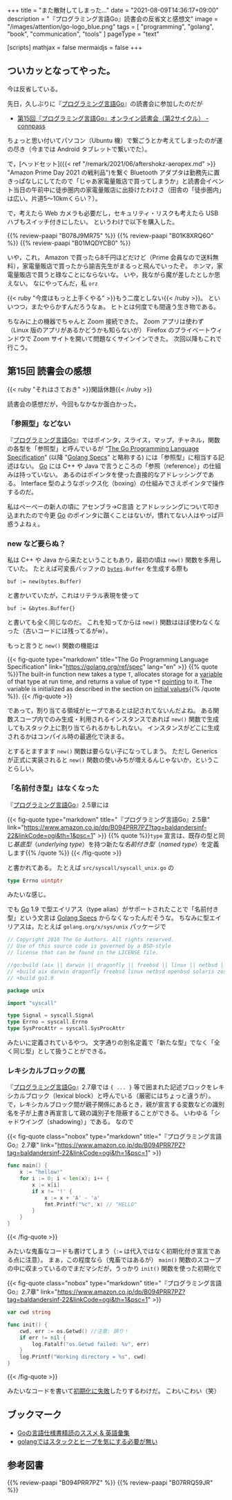 +++
title = "また散財してしまった..."
date =  "2021-08-09T14:36:17+09:00"
description = "『プログラミング言語Go』読書会の反省文と感想文"
image = "/images/attention/go-logo_blue.png"
tags = [ "programming", "golang", "book", "communication", "tools" ]
pageType = "text"

[scripts]
  mathjax = false
  mermaidjs = false
+++

## ついカッとなってやった。

今は反省している。

先日，久しぶりに『[プログラミング言語Go]』の読書会に参加したのだが

- [第15回『プログラミング言語Go』オンライン読書会（第2サイクル） - connpass](https://gpl-reading.connpass.com/event/218308/)

ちょっと思い付いてパソコン（Ubuntu 機）で繋ごうとか考えてしまったのが運の尽き（今までは Android タブレットで繋いでた）。

で，[ヘッドセット]({{< ref "/remark/2021/06/aftershokz-aeropex.md" >}} "Amazon Prime Day 2021 の戦利品")を繋ぐ Bluetooth アダプタは勤務先に置きっぱなしにしてたので「じゃあ家電量販店で買ってしまうか」と読書会イベント当日の午前中に徒歩圏内の家電量販店に出掛けたわけさ（田舎の「徒歩圏内」は広い。片道5〜10kmくらい？）。

で，考えたら Web カメラも必要だし，セキュリティ・リスクも考えたら USB ハブもスイッチ付きにしたい。
というわけで以下を購入した。

{{% review-paapi "B078J9MR75" %}} <!-- Web カメラ -->
{{% review-paapi "B01K8XRQ6O" %}} <!-- Bluetooth 4 アダプタ -->
{{% review-paapi "B01MQDYCB0" %}} <!-- USB ハブ（スイッチ付き） -->

いや，これ， Amazon で買ったら8千円ほどだけど（Prime 会員なので送料無料），家電量販店で買ったから諭吉先生がまるっと飛んでいったぞ。
ホンマ，家電量販店で買うと碌なことにならないな。
いや，我ながら魔が差したとしか思えない。
なにやってんだ，私 `orz`

{{< ruby "今度はもっと上手くやる" >}}もう二度としない{{< /ruby >}}。
といいつつ，またやらかすんだろうなぁ。
ヒトとは何度でも間違う生き物である。

ちなみに上の機器でちゃんと Zoom 接続できた。
Zoom アプリは使わず（Linux 版のアプリがあるかどうかも知らないが） Firefox のプライベートウィンドウで Zoom サイトを開いて問題なくサインインできた。
次回以降もこれで行こう。

## 第15回 読書会の感想

{{< ruby "それはさておき" >}}閑話休題{{< /ruby >}}

読書会の感想だが，今回もなかなか面白かった。

### 「参照型」などない

『[プログラミング言語Go]』ではポインタ，スライス，マップ，チャネル，関数の各型を「参照型」と呼んでいるが “[The Go Programming Language Specification][Golang Specs]” (以降 "[Golang Specs]” と略称する) には「参照型」に相当する記述はない。
[Go] には C++ や Java で言うところの「参照（reference）」の仕組みは持っていない。
あるのはポインタを使った直接的なアドレッシングである。
Interface 型のようなボックス化（boxing）の仕組みでさえポインタで操作するのだ。

私はぺーぺーの新人の頃に アセンブラ→C言語 とアドレッシングについて叩き込まれたので今更 [Go] のポインタに躓くことはないが，慣れてない人はやっぱ戸惑うよねぇ。

### new など要らぬ？

私は C++ や Java から来たということもあり，最初の頃は `new()` 関数を多用していた。
たとえば可変長バッファの [`bytes`]`.Buffer` を生成する際も

```
buf := new(bytes.Buffer)
```

と書かいていたが，これはリテラル表現を使って

```
buf := &bytes.Buffer{}
```

と書いても全く同じなのだ。
これを知ってからは `new()` 関数はほぼ使わなくなった（古いコードには残ってるがw）。

もっと言うと `new()` 関数の機能は

{{< fig-quote type="markdown" title="The Go Programming Language Specification" link="https://golang.org/ref/spec" lang="en" >}}
{{% quote %}}The built-in function new takes a type `T`, allocates storage for a [variable](https://golang.org/ref/spec#Variables) of that type at run time, and returns a value of type `*T` [pointing](https://golang.org/ref/spec#Pointer_types) to it. The variable is initialized as described in the section on [initial values](https://golang.org/ref/spec#The_zero_value){{% /quote %}}.
{{< /fig-quote >}}

であって，割り当てる領域がヒープであるとは記されてないんだよね。
ある関数スコープ内でのみ生成・利用されるインスタンスであれば `new()` 関数で生成してもスタック上に割り当てられるかもしれない。
インスタンスがどこに生成されるかはコンパイル時の最適化で決まる。

とするとますます `new()` 関数は要らない子になってしまう。
ただし Generics が正式に実装されると `new()` 関数の使いみちが増えるんじゃないか，ということらしい。

### 「名前付き型」はなくなった

『[プログラミング言語Go]』2.5章には

{{< fig-quote type="markdown" title="『プログラミング言語Go』2.5章" link="https://www.amazon.co.jp/dp/B094PRR7PZ?tag=baldandersinf-22&linkCode=ogi&th=1&psc=1" >}}
{{% quote %}}`type` 宣言は、既存の型と同じ*基底型*（<i>underlying type</i>）を持つ新たな*名前付き型*（<i>named type</i>）を定義します{{% /quote %}}
{{< /fig-quote >}}

と書かれてある。
たとえば `src/syscall/syscall_unix.go` の

```go
type Errno uintptr
```

みたいな感じ。

でも [Go] 1.9 で型エイリアス（type alias）がサポートされたことで「名前付き型」という文言は [Golang Specs] からなくなったんだそうな。
ちなみに型エイリアスは，たとえば `golang.org/x/sys/unix` パッケージで

```go {hl_lines=["13-15"]}
// Copyright 2018 The Go Authors. All rights reserved.
// Use of this source code is governed by a BSD-style
// license that can be found in the LICENSE file.

//go:build (aix || darwin || dragonfly || freebsd || linux || netbsd || openbsd || solaris || zos) && go1.9
// +build aix darwin dragonfly freebsd linux netbsd openbsd solaris zos
// +build go1.9

package unix

import "syscall"

type Signal = syscall.Signal
type Errno = syscall.Errno
type SysProcAttr = syscall.SysProcAttr
```

みたいに定義されているやつ。
文字通りの別名定義で「新たな型」でなく「全く同じ型」として扱うことができる。

### レキシカルブロックの罠

『[プログラミング言語Go]』2.7章では `{ ... }` 等で囲まれた記述ブロックをレキシカルブロック（lexical block）と呼んでいる（厳密にはちょっと違うが）。
で，レキシカルブロック間が親子関係にあるとき，親が宣言する変数などの識別名を子が上書き再宣言して親の識別子を隠蔽することができる。
いわゆる「シャドウイング（shadowing）」である。
なので

{{< fig-quote class="nobox" type="markdown" title="『プログラミング言語Go』2.7章" link="https://www.amazon.co.jp/dp/B094PRR7PZ?tag=baldandersinf-22&linkCode=ogi&th=1&psc=1" >}}
```go
func main() {
    x := "hellow!"
    for i := 0; i < len(x); i++ {
        x := x[i]
        if x != '!' {
            x := x + 'A' - 'a'
            fmt.Printf("%c", x) // "HELLO"
        }
    }
}
```
{{< /fig-quote >}}

みたいな鬼畜なコードも書けてしまう（`:=` は代入ではなく初期化付き宣言である点に注意）。
まぁ，この程度なら（鬼畜ではあるが） `main()` 関数のスコープの中に収まっているのでまだマシだが，うっかり `init()` 関数を使った初期化で

{{< fig-quote class="nobox" type="markdown" title="『プログラミング言語Go』2.7章" link="https://www.amazon.co.jp/dp/B094PRR7PZ?tag=baldandersinf-22&linkCode=ogi&th=1&psc=1" >}}
```go
var cwd string

func init() {
    cwd, err := os.Getwd() //注意: 誤り！
    if err != nil {
        log.Fatalf("os.Getwd failed: %v", err)
    }
    log.Printf("Working directory = %s", cwd)
}
```
{{< /fig-quote >}}


みたいなコードを書いて[初期化に失敗](https://play.golang.org/p/QR0ROgM2XjH)したりするわけだ。
こわいこわい（笑）

## ブックマーク

- [Goの言語仕様書精読のススメ & 英語彙集](https://zenn.dev/hsaki/articles/gospecdictionary)
- [golangではスタックとヒープを気にする必要が無い](https://zenn.dev/rookxx/articles/golang-stack-and-heap)

[Go]: https://golang.org/ "The Go Programming Language"
[`bytes`]: https://pkg.go.dev/bytes "bytes · pkg.go.dev"
[プログラミング言語Go]: https://www.amazon.co.jp/dp/B094PRR7PZ?tag=baldandersinf-22&linkCode=ogi&th=1&psc=1
[Golang Specs]: https://golang.org/ref/spec "The Go Programming Language Specification - The Go Programming Language"

## 参考図書

{{% review-paapi "B094PRR7PZ" %}} <!-- プログラミング言語Go -->
{{% review-paapi "B07RRQ59JR" %}} <!-- AfterShokz Aeropex 骨伝導ヘッドセット -->
